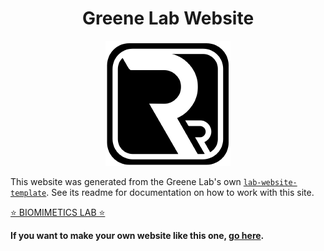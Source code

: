 <h1 align="center">Greene Lab Website</h1>
<p align="center"><img height="200" src="images/logo.png" alt="Lab Website Template"></p>

This website was generated from the Greene Lab's own [`lab-website-template`](https://github.com/greenelab/lab-website-template).
See its readme for documentation on how to work with this site.

[⭐ BIOMIMETICS LAB ⭐](biomimetics.zeffi.top)

**If you want to make your own website like this one, [go here](https://github.com/greenelab/lab-website-template).**
